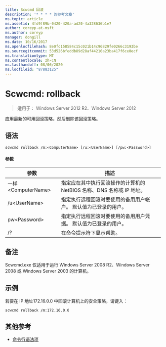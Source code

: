 ```yaml
---
title: Scwcmd 回滚
description: '* * * * 的参考文章'
ms.topic: article
ms.assetid: 4fd9f89b-0420-420a-ad20-4a328636b1e7
author: coreyp-at-msft
ms.author: coreyp
manager: dongill
ms.date: 10/16/2017
ms.openlocfilehash: 8e0fc158584c15c021b14c96829fe0266c3193be
ms.sourcegitcommit: 53d526bfeddb89d28af44210a23ba417f6ce0ecf
ms.translationtype: MT
ms.contentlocale: zh-CN
ms.lasthandoff: 08/06/2020
ms.locfileid: "87883125"
---
```

# <a name="scwcmd-rollback"></a>Scwcmd: rollback

> 适用于： Windows Server 2012 R2、Windows Server 2012

应用最新的可用回滚策略，然后删除该回滚策略。

## <a name="syntax"></a>语法

```
scwcmd rollback /m:<ComputerName> [/u:<UserName>] [/pw:<Password>]
```

#### <a name="parameters"></a>参数

|参数|描述|
|---------|-----------|
|一样\<ComputerName>|指定应在其中执行回滚操作的计算机的 NetBIOS 名称、DNS 名称或 IP 地址。|
|/u\<UserName>|指定执行远程回滚时要使用的备用用户帐户。 默认值为已登录的用户。|
|pw\<Password>|指定执行远程回滚时要使用的备用用户凭据。 默认值为已登录的用户。|
|/?|在命令提示符下显示帮助。|

## <a name="remarks"></a>备注

Scwcmd.exe 仅适用于运行 Windows Server 2008 R2、Windows Server 2008 或 Windows Server 2003 的计算机。

## <a name="examples"></a>示例

若要在 IP 地址172.16.0.0 中回滚计算机上的安全策略，请键入：
```
scwcmd rollback /m:172.16.0.0
```

## <a name="additional-references"></a>其他参考

- [命令行语法项](command-line-syntax-key.md)